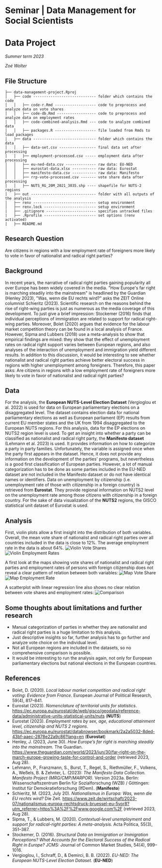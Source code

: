 # Seminar | Data Management for Social Scientists 
# Data Project 

*Summer term 2023*

*Zoé Wolter*

## File Structure

```
├── data-management-project.Rproj
│   ├── code ----------------------------- folder which contains the code
│   │   ├── code-r.Rmd ------------------- code to preprocess and analyze data on vote shares 
│   │   ├── code-db.Rmd ------------------ code to preprocess and analyze data on employment rates
│   │   ├── code-combined-analysis.Rmd --- code to analyze combined data
│   │   ├── packages.R ------------------- file loaded from Rmds to load packages 
│   ├── data ----------------------------- folder which contains the data
│   │   ├── data-set.csv ----------------- final data set after processing 
│   │   ├── employment-processed.csv ----- employment data after processing 
│   │   ├── eu-ned-data.csv -------------- raw data: EU-NED
│   │   ├── eurostat-data.xlsx ----------- raw data: Eurostat
│   │   ├── manifesto-data.csv ----------- raw data: Manifesto
│   │   ├── rrp-vote-processed.csv ------- vote share data after processing
│   │   ├── NUTS_RG_20M_2021_3035.shp ---- shapefile for NUTS-2 regions
│   ├── out ------------------------------ folder with all outputs of the analysis
│   ├── renv ----------------------------- setup environment 
│   ├── renv.lock ------------------------ setup environment 
|   ├── .gitignore ----------------------- specifies untracked files 
|   ├── .Rprofile ------------------------ set options (renv activated)
|   ├── README.md
```

## Research Question
Are citizens in regions with a low employment rate of foreigners more likely to vote in favor of nationalist and radical right parties?

## Background
In recent years, the narrative of radical right parties gaining popularity all over Europe has been widely covered in the media. "How Europe's far right is marching steadily into the mainstream" is headlined by the Guardian (Henley 2023), "Was, wenn die EU rechts wird?" asks the ZEIT Online columnist Schieritz (2023). Scientific research on the reasons behind the rise of right-wing parties is just as numerous as the media coverage of this development. To just give a brief impression: Stockemer (2016) finds that individual perceptions of immigration are related to support for radical right-wing parties. Moreover, Bolet (2020) argues that evidence for the labour market competition theory can be found in a local analysis of France. However, Sipma and Lubbers (2018) use a meta-analysis to show that empirical findings are mixed: they show that the effect of unemployment rates on radical right support varies between European regions, and also analyses of the interaction of unemployment and immigration yield different results. In addition to this discussion, it would be interesting to see whether nationalist and radical right parties achieve better electoral success in regions with higher unemployment among foreigners. Therefore, this paper asks: Are citizens in regions with a low employment rate of foreigners more likely to vote in favor of nationalist and radical right parties?

## Data
For the analysis, the **European NUTS-Level Election Dataset** (Vergioglou et al. 2022) is used for data on European parliamentary elections on a disaggregated level. The dataset contains election data for national parliamentary elections as well as European parliament (EP) results from current EU member states and the UK from 1994 disaggregated to the European NUTS regions. For this analysis, data for the EP elections on NUTS2 region level is used. To get an insight into whether a party can be classified as nationalist and radical right party, the **Manifesto dataset** (Lehmann et al. 2023) is used. It provides information on how to categorize a party in party families. Unfortunately, the variable is assigned once when the party first appears in the dataset. Hence, it does not provide any information on the development of the parties' programs, but nevertheless is a good first classification of European parties. However, a lot of manual categorization has to be done as some parties included in the EU-NED dataset are not included in the Manifesto dataset or do not have identical names or identifiers. Data on unemployment by citizenship (i.e. unemployment rate of those with citizenship in a foreign country) is retrieved from **Eurostat**. They provide regional information on NUTS2 level on the unemployment rate among those citizens with citizenship in a foreign country. For the sake of data visualization of the **NUTS2** regions, the GISCO statistical unit dataset of Eurostat is used.

## Analysis

First, violin plots allow a first insight into the distribution of both variables. Overall, the mean vote share of nationalist and radical right parties over all countries included in the data is close to 12%. The average employment rate in the data is about 64%.
![Violin Vote Shares](https://github.com/ZoeWolter/data-management-project/blob/main/out/vote-shares-rrp.png?raw=true)
![Violin Employment Rates](https://github.com/ZoeWolter/data-management-project/blob/main/out/employment-rates.png?raw=true)

A first look at the maps showing vote shares of nationalist and radical right parties and employment rates of persons with foreign citizenship does not reveal a clear pattern of relation between both variables:
![Map Vote Share](https://github.com/ZoeWolter/data-management-project/blob/main/out/vote-shares-rrp-map.png?raw=true)
![Map Employment Rate](https://github.com/ZoeWolter/data-management-project/blob/main/out/employment-rates-map.png?raw=true)

A scatterplot with linear regression line also shows no clear relation between vote shares and employment rates:
![Comparison](https://github.com/ZoeWolter/data-management-project/blob/main/out/employment-voteshares.png?raw=true)

## Some thoughts about limitations and further research
- Manual categorization of parties in whether they are nationalist and radical right parties is a huge limitation to this analysis.
- Just descriptive insights so far, further analysis has to go further and analyze vote choice on the individual level. 
- Not all European regions are included in the datasets, so no comprehensive comparison is possible.
- It would be interesting to run the analysis again, not only for European parliamentary elections but national elections in the European countries. 

## References
- Bolet, D. (2020). *Local labour market competition and radical right voting: Evidence from France.* European Journal of Political Research, 59(4), 817–841. 
- Eurostat (2023). *Nomenclature of territorial units for statistics*. https://ec.europa.eu/eurostat/de/web/gisco/geodata/reference-data/administrative-units-statistical-units/nuts (**NUTS**)
- Eurostat (2023). *Employment rates by sex, age, educational attainment level, citizenship and NUTS 2 regions*. https://ec.europa.eu/eurostat/databrowser/bookmark/2a2a5032-8ded-43bf-aaec-2878e22a9c86?lang=en (**Eurostat**)
- Henley, J. (2023, June 30). *How Europe’s far right is marching steadily into the mainstream.* The Guardian. https://www.theguardian.com/world/2023/jun/30/far-right-on-the-march-europe-growing-taste-for-control-and-order (retrieved 2023, Aug 28).
- Lehmann, P., Franzmann, S., Burst, T., Regel, S., Riethmüller, F., Volkens, A., Weßels, B. & Zehnter, L. (2023): *The Manifesto Data Collection. Manifesto Project (MRG/CMP/MARPOR).* Version 2023a. Berlin: Wissenschaftszentrum Berlin für Sozialforschung (WZB) / Göttingen: Institut für Demokratieforschung (IfDem). (**Manifesto**)
- Schieritz, M. (2023, July 20). *Nationalismus in Europa: Was, wenn die EU rechts wird?* Die Zeit. https://www.zeit.de/wirtschaft/2023-07/nationalismus-europa-rechtsdruck-bruessel-eu-5vor8?utm_referrer=https%3A%2F%2Fwww.google.com%2F (retrieved 2023, Aug 28).
- Sipma, T., & Lubbers, M. (2020). *Contextual-level unemployment and support for radical-right parties: A meta-analysis.* Acta Politica, 55(3), 351–387.
- Stockemer, D. (2016). *Structural Data on Immigration or Immigration Perceptions? What Accounts for the Electoral Success of the Radical Right in Europe?* JCMS: Journal of Common Market Studies, 54(4), 999–1016.
- Vergioglou, I., Schraff, D., & Demirci, B. B. (2022). *EU-NED: The European NUTS-Level Election Dataset.* (**EU-NED**)


